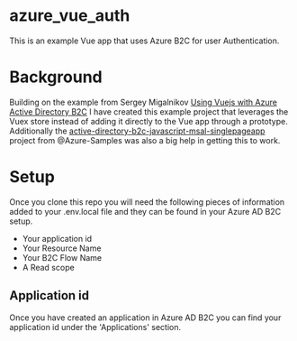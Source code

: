 # azure_vue_auth
This is an example Vue app that uses Azure B2C for user Authentication.

# Background
Building on the example from Sergey Migalnikov [Using Vuejs with Azure Active Directory B2C](https://www.sergeydotnet.com/vuejs-with-azure-ad-b2c/) I have created this example project that leverages the Vuex store instead of adding it directly to the Vue app through a prototype.  Additionally the [active-directory-b2c-javascript-msal-singlepageapp](https://github.com/Azure-Samples/active-directory-b2c-javascript-msal-singlepageapp/blob/master/index.html) project from @Azure-Samples was also a big help in getting this to work.

# Setup
Once you clone this repo you will need the following pieces of information added to your .env.local file and they can be found in your Azure AD B2C setup.
- Your application id
- Your Resource Name
- Your B2C Flow Name
- A Read scope

## Application id
Once you have created an application in Azure AD B2C you can find your application id under the 'Applications' section.

[](docs/apiexample.png)
